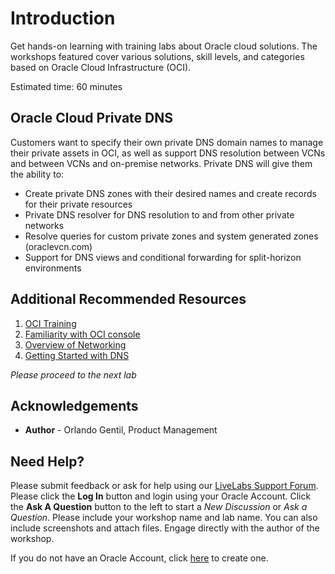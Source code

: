# Introduction

Get hands-on learning with training labs about Oracle cloud solutions. The workshops featured cover various solutions, skill levels, and categories based on Oracle Cloud Infrastructure (OCI).

Estimated time: 60 minutes

## Oracle Cloud Private DNS

Customers want to specify their own private DNS domain names to manage their private assets in OCI, as well as support DNS resolution between  VCNs and between VCNs and on-premise networks. Private DNS will give them the ability to:
- Create private DNS zones with their desired names and create records for their private resources
- Private DNS resolver for DNS resolution to and from other private networks
- Resolve queries for custom private zones and system generated zones (oraclevcn.com)
- Support for DNS views and conditional forwarding  for split-horizon environments


## Additional Recommended Resources

1. [OCI Training](https://cloud.oracle.com/en_US/iaas/training)
2. [Familiarity with OCI console](https://docs.oraclecloud.com/Content/GSG/Concepts/console.htm)
3. [Overview of Networking](https://docs.oraclecloud.com/Content/Network/Concepts/overview.htm)
4. [Getting Started with DNS](https://docs.cloud.oracle.com/en-us/iaas/Content/DNS/Concepts/gettingstarted.htm)

*Please proceed to the next lab*

## Acknowledgements

- **Author** - Orlando Gentil, Product Management

## Need Help?
Please submit feedback or ask for help using our [LiveLabs Support Forum](https://community.oracle.com/tech/developers/categories/oci-networking). Please click the **Log In** button and login using your Oracle Account. Click the **Ask A Question** button to the left to start a *New Discussion* or *Ask a Question*.  Please include your workshop name and lab name.  You can also include screenshots and attach files.  Engage directly with the author of the workshop.

If you do not have an Oracle Account, click [here](https://profile.oracle.com/myprofile/account/create-account.jspx) to create one.